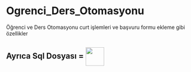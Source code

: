 # Ogrenci_Ders_Otomasyonu
Öğrenci ve Ders Otomasyonu curt işlemleri ve başvuru formu ekleme gibi özellikler

## Ayrıca Sql Dosyası = <a href="URL_REDIRECT" target="blank"><img align="center" src="https://trickbd.com/wp-content/uploads/2019/08/27/ezgif-2-83c888d7aa7b.gif" height="50" /></a>

